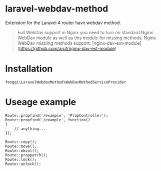 laravel-webdav-method
=====================

Extension for the Laravel 4 router have webdav method.

>Full WebDav support in Nginx you need to turn on standard Nginx WebDav module as well as 
>this module for missing methods.
>Nginx WebDav missiing methods support: [nginx-dav-ext-module] (https://github.com/arut/nginx-dav-ext-module)

# Installation
    fengqi\LaravelWebdavMethod\WebDavMethodServiceProvider

# Useage example
    Route::propfind('/example', 'PropController');
    Route::propfind('/example', function()
    {
        // anything...
    });

    Route::copy();
    Route::move();
    Route::mkcol();
    Route::proppatch();
    Route::lock();
    Route::unlock();
